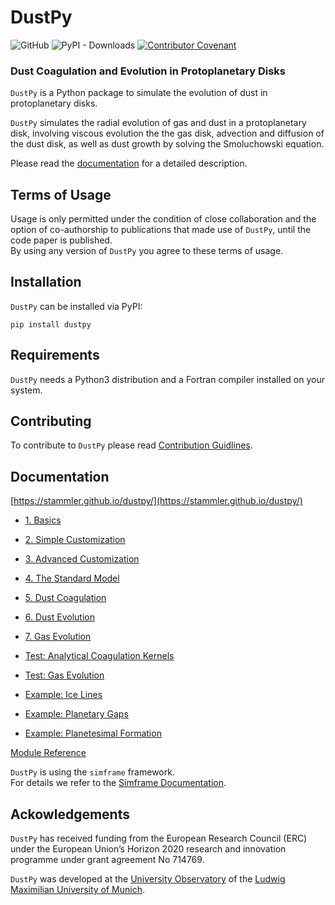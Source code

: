 # DustPy

![GitHub](https://img.shields.io/github/license/stammler/simframe) 
![PyPI - Downloads](https://img.shields.io/pypi/dm/dustpy) 
[![Contributor Covenant](https://img.shields.io/badge/Contributor%20Covenant-2.1-4baaaa.svg)](https://github.com/stammler/dustpy/blob/master/.github/CODE_OF_CONDUCT.md) 

### Dust Coagulation and Evolution in Protoplanetary Disks

`DustPy` is a Python package to simulate the evolution of dust in protoplanetary disks.

`DustPy` simulates the radial evolution of gas and dust in a protoplanetary disk, involving viscous evolution the the gas disk, advection and diffusion of the dust disk, as well as dust growth by solving the Smoluchowski equation.

Please read the [documentation](https://stammler.github.io/dustpy/) for a detailed description.


## Terms of Usage

Usage is only permitted under the condition of close collaboration and the option of co-authorship to publications that made use of `DustPy`, until the code paper is published.  
By using any version of `DustPy` you agree to these terms of usage.

## Installation

`DustPy` can be installed via PyPI:

`pip install dustpy`

## Requirements

`DustPy` needs a Python3 distribution and a Fortran compiler installed on your system.

## Contributing

To contribute to `DustPy` please read [Contribution Guidlines](https://github.com/stammler/dustpy/blob/master/.github/CONTRIBUTING.md).

## Documentation

[https://stammler.github.io/dustpy/](https://stammler.github.io/dustpy/)

* [1. Basics](https://stammler.github.io/dustpy/1_basics.html)
* [2. Simple Customization](https://stammler.github.io/dustpy/2_simple_customization.html)
* [3. Advanced Customization](https://stammler.github.io/dustpy/3_advanced_customization.html)
* [4. The Standard Model](https://stammler.github.io/dustpy/4_standard_model.html)
* [5. Dust Coagulation](https://stammler.github.io/dustpy/5_dust_coagulation.html)
* [6. Dust Evolution](https://stammler.github.io/dustpy/6_dust_evolution.html)
* [7. Gas Evolution](https://stammler.github.io/dustpy/7_gas_evolution.html)

* [Test: Analytical Coagulation Kernels](https://stammler.github.io/dustpy/test_analytical_coagulation_kernels.html)
* [Test: Gas Evolution](https://stammler.github.io/dustpy/test_gas_evolution.html)

* [Example: Ice Lines](https://stammler.github.io/dustpy/example_ice_lines.html)
* [Example: Planetary Gaps](https://stammler.github.io/dustpy/example_planetary_gaps.html)
* [Example: Planetesimal Formation](https://stammler.github.io/dustpy/example_planetesimal_formation.html)

[Module Reference](https://stammler.github.io/dustpy/api.html)

`DustPy` is using the `simframe` framework.  
For details we refer to the [Simframe Documentation](https://simframe.rtfd.io/).

## Ackowledgements

`DustPy` has received funding from the European Research Council (ERC) under the European Union’s Horizon 2020 research and innovation programme under grant agreement No 714769.

`DustPy` was developed at the [University Observatory](https://www.usm.uni-muenchen.de/index_en.php) of the [Ludwig Maximilian University of Munich](https://www.en.uni-muenchen.de/index.html).